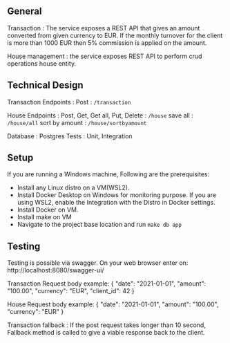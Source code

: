 ## General ##

Transaction : The service exposes a REST API that gives an amount converted from given currency to EUR.
If the monthly turnover for the client is more than 1000 EUR then 5% commission is applied on the amount.

House management : the service exposes REST API to perform crud operations house entity.

## Technical Design ##

Transaction Endpoints : 
    Post : `/transaction`

House Endpoints :
    Post, Get, Get all, Put, Delete : `/house`
    save all : `/house/all`
    sort by amount : `/house/sortbyamount`

Database : Postgres
Tests : Unit, Integration



## Setup ##

If you are running a Windows machine, Following are the prerequisites:
  - Install any Linux distro on a VM(WSL2).
  - Install Docker Desktop on Windows for monitoring purpose. If you are using WSL2, enable the Integration with the Distro in Docker settings.
  - Install Docker on VM.
  - Install make on VM 
  - Navigate to the project base location and run `make db app`

## Testing ##

Testing is possible via swagger. On your web browser enter on:
http://localhost:8080/swagger-ui/

Transaction Request body example:
{
  "date": "2021-01-01",
  "amount": "100.00",
  "currency": "EUR",
  "client_id": 42
}

House Request body example:
{
"date": "2021-01-01",
"amount": "100.00",
"currency": "EUR"
}

Transaction fallback : If the post request takes longer than 10 second, Fallback method is called to give a viable response back to the client.

